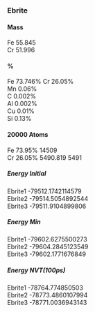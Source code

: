 <!--
 * @Description: 
 * @version: 
 * @Author: Yuanshuo_PC
 * @Date: 2020-05-11 20:47:41
 * @LastEditors: Yuanshuo_PC
 * @LastEditTime: 2020-05-13 10:33:14
-->
### Ebrite
#### Mass
Fe 55.845    
Cr 51.996
#### %
Fe 73.746%
Cr 26.05%    
Mn 0.06%    
C 0.002%    
Al 0.002%    
Cu 0.01%    
Si 0.13%
#### 20000 Atoms
Fe 73.95%    14509    
Cr 26.05%    5490.819    5491
##### Energy Initial
Ebrite1 -79512.1742114579    
Ebrite2 -79514.5054892544    
Ebrite3 -79511.9104899806
##### Energy Min
Ebrite1 -79602.6275500273    
Ebrite2 -79604.2845123549    
Ebrite3 -79602.1771676849
##### Energy NVT(100ps)
Ebrite1 -78764.774850503    
Ebrite2 -78773.4860107994    
Ebrite3 -78771.0036943143